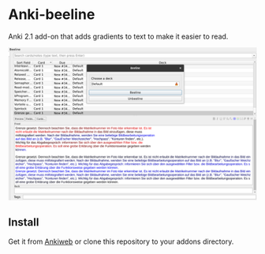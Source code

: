 # Anki-beeline
Anki 2.1 add-on that adds gradients to text to make it easier to read.

![](screenshots/img.png)
## Install
Get it from [Ankiweb](https://ankiweb.net/shared/info/1776000188) or clone this repository to your addons directory.

